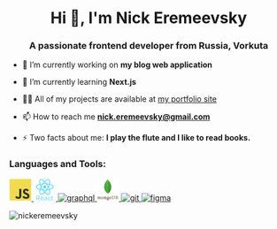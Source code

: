 <h1 align="center">Hi 👋, I'm Nick Eremeevsky</h1>
<h3 align="center">A passionate frontend developer from Russia, Vorkuta</h3>

- 🔭 I’m currently working on **my blog web application**

- 🌱 I’m currently learning **Next.js**

- 👨‍💻 All of my projects are available at [my portfolio site](https://nickeremeevsky.netlify.app)

- 📫 How to reach me **nick.eremeevsky@gmail.com**

- ⚡ Two facts about me: **I play the flute and I like to read books.**

<p align="left"></p>
<h3 align="left">Languages and Tools:</h3>
<p align="left"><a href="https://developer.mozilla.org/en-US/docs/Web/JavaScript" target="_blank" rel="noreferrer"> <img src="https://raw.githubusercontent.com/devicons/devicon/master/icons/javascript/javascript-original.svg" alt="javascript" width="40" height="40"/> </a><a href="https://reactjs.org/" target="_blank" rel="noreferrer"> <img src="https://raw.githubusercontent.com/devicons/devicon/master/icons/react/react-original-wordmark.svg" alt="react" width="40" height="40"/> </a><a href="https://graphql.org" target="_blank" rel="noreferrer"> <img src="https://www.vectorlogo.zone/logos/graphql/graphql-icon.svg" alt="graphql" width="40" height="40"/> </a><a href="https://www.mongodb.com/" target="_blank" rel="noreferrer"> <img src="https://raw.githubusercontent.com/devicons/devicon/master/icons/mongodb/mongodb-original-wordmark.svg" alt="mongodb" width="40" height="40"/> </a><a href="https://git-scm.com/" target="_blank" rel="noreferrer"> <img src="https://www.vectorlogo.zone/logos/git-scm/git-scm-icon.svg" alt="git" width="40" height="40"/> </a><a href="https://www.figma.com/" target="_blank" rel="noreferrer"> <img src="https://www.vectorlogo.zone/logos/figma/figma-icon.svg" alt="figma" width="40" height="40"/> </a>

<p><img align="center" src="https://github-readme-stats.vercel.app/api/top-langs?username=nickeremeevsky&show_icons=true&locale=en&layout=compact" alt="nickeremeevsky" /></p>
